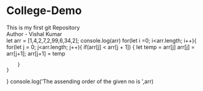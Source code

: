 # College-Demo
This is my first git Repository
<br>
Author - Vishal Kumar
<br>
let arr = [1,4,2,7,2,99,6,34,2];
console.log(arr)
for(let i =0; i<arr.length; i++){
    for(let j = 0; j<arr.length; j++){
        if(arr[j] <  arr[j + 1]) {
         let temp = arr[j]
             arr[j] = arr[j+1];
             arr[j+1] = temp

        }
    }
}
console.log('The assending order of the given no is ',arr)

